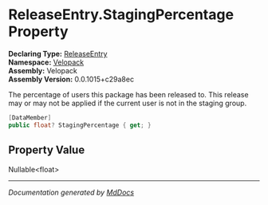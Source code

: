 ﻿<!--  
  <auto-generated>   
    The contents of this file were generated by a tool.  
    Changes to this file may be list if the file is regenerated  
  </auto-generated>   
-->

# ReleaseEntry.StagingPercentage Property

**Declaring Type:** [ReleaseEntry](../index.md)  
**Namespace:** [Velopack](../../index.md)  
**Assembly:** Velopack  
**Assembly Version:** 0.0.1015+c29a8ec

The percentage of users this package has been released to. This release may or may not be applied if the current user is not in the staging group.

```csharp
[DataMember]
public float? StagingPercentage { get; }
```

## Property Value

Nullable\<float\>

___

*Documentation generated by [MdDocs](https://github.com/ap0llo/mddocs)*
